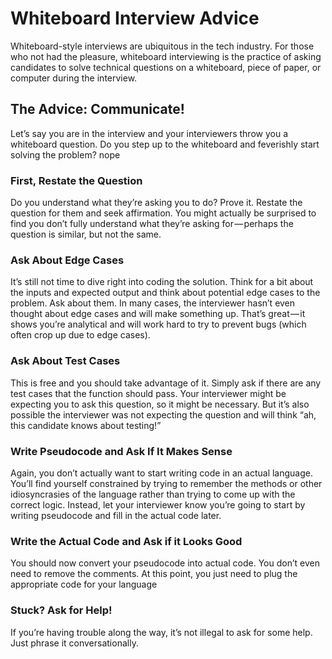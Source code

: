 # Whiteboard Interview Advice

Whiteboard-style interviews are ubiquitous in the tech industry. For those who not had the pleasure, whiteboard interviewing is the practice of asking candidates to solve technical questions on a whiteboard, piece of paper, or computer during the interview.

## The Advice: Communicate!

Let’s say you are in the interview and your interviewers throw you a whiteboard question. Do you step up to the whiteboard and feverishly start solving the problem?
nope 

### First, Restate the Question
Do you understand what they’re asking you to do? Prove it. Restate the question for them and seek affirmation. You might actually be surprised to find you don’t fully understand what they’re asking for — perhaps the question is similar, but not the same.


### Ask About Edge Cases
It’s still not time to dive right into coding the solution. Think for a bit about the inputs and expected output and think about potential edge cases to the problem. Ask about them. In many cases, the interviewer hasn’t even thought about edge cases and will make something up. That’s great — it shows you’re analytical and will work hard to try to prevent bugs (which often crop up due to edge cases).

### Ask About Test Cases

This is free and you should take advantage of it. Simply ask if there are any test cases that the function should pass. Your interviewer might be expecting you to ask this question, so it might be necessary. But it’s also possible the interviewer was not expecting the question and will think “ah, this candidate knows about testing!”

### Write Pseudocode and Ask If It Makes Sense

Again, you don’t actually want to start writing code in an actual language. You’ll find yourself constrained by trying to remember the methods or other idiosyncrasies of the language rather than trying to come up with the correct logic. Instead, let your interviewer know you’re going to start by writing pseudocode and fill in the actual code later.

### Write the Actual Code and Ask if it Looks Good

You should now convert your pseudocode into actual code. You don’t even need to remove the comments. At this point, you just need to plug the appropriate code for your language

### Stuck? Ask for Help!

If you’re having trouble along the way, it’s not illegal to ask for some help. Just phrase it conversationally.
